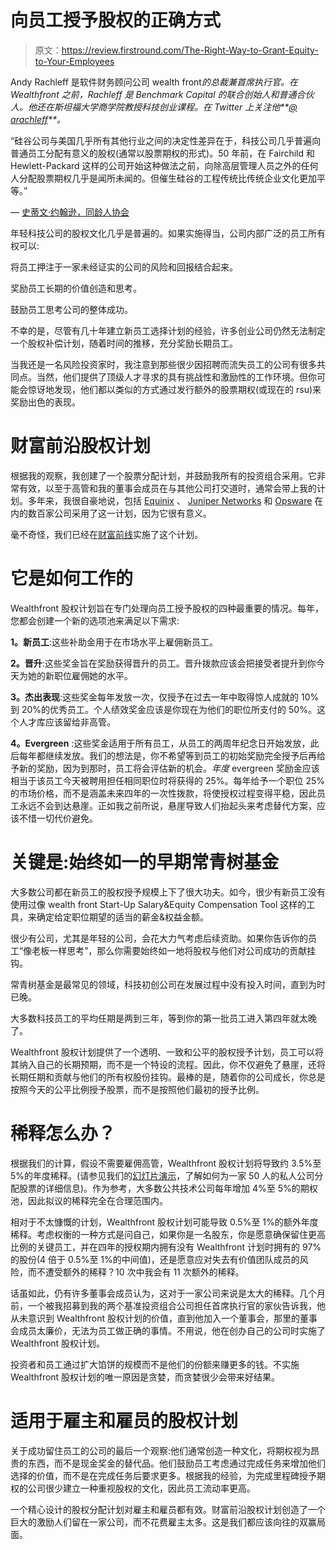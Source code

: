 # 向员工授予股权的正确方式

> 原文：<https://review.firstround.com/The-Right-Way-to-Grant-Equity-to-Your-Employees>

Andy Rachleff 是软件财务顾问公司 wealth front*的总裁兼首席执行官。在 Wealthfront 之前，Rachleff 是 Benchmark Capital 的联合创始人和普通合伙人。他还在斯坦福大学商学院教授科技创业课程。在 Twitter 上关注他**[@ arachleff](https://twitter.com/arachleff "null")**。*

“硅谷公司与美国几乎所有其他行业之间的决定性差异在于，科技公司几乎普遍向普通员工分配有意义的股权(通常以股票期权的形式)。50 年前，在 Fairchild 和 Hewlett-Packard 这样的公司开始这种做法之前，向除高层管理人员之外的任何人分配股票期权几乎是闻所未闻的。但催生硅谷的工程传统比传统企业文化更加平等。”

— [史蒂文·约翰逊，同龄人协会](https://medium.com/the-peer-society/learning-from-los-gatos-410c644cebe4 "null")

年轻科技公司的股权文化几乎是普遍的。如果实施得当，公司内部广泛的员工所有权可以:

将员工押注于一家未经证实的公司的风险和回报结合起来。

奖励员工长期的价值创造和思考。

鼓励员工思考公司的整体成功。

不幸的是，尽管有几十年建立新员工选择计划的经验，许多创业公司仍然无法制定一个股权补偿计划，随着时间的推移，充分奖励长期员工。

当我还是一名风险投资家时，我注意到那些很少因招聘而流失员工的公司有很多共同点。当然，他们提供了顶级人才寻求的具有挑战性和激励性的工作环境。但你可能会惊讶地发现，他们都以类似的方式通过发行额外的股票期权(或现在的 rsu)来奖励出色的表现。

# 财富前沿股权计划

根据我的观察，我创建了一个股票分配计划，并鼓励我所有的投资组合采用。它非常有效，以至于高管和我的董事会成员在与其他公司打交道时，通常会带上我的计划。多年来，我很自豪地说，包括 [Equinix](http://www.equinix.com/ "null") 、 [Juniper Networks](http://www.juniper.net/us/en/ "null") 和 [Opsware](https://www.crunchbase.com/organization/opsware "null") 在内的数百家公司采用了这一计划，因为它很有意义。

毫不奇怪，我们已经在[财富前线](https://www.wealthfront.com/ "null")实施了这个计划。

# 它是如何工作的

Wealthfront 股权计划旨在专门处理向员工授予股权的四种最重要的情况。每年，您都会创建一个新的选项池来满足以下需求:

**1。新员工**:这些补助金用于在市场水平上雇佣新员工。

**2。晋升**:这些奖金旨在奖励获得晋升的员工。晋升拨款应该会把接受者提升到你今天为她的新职位雇佣她的水平。

**3。杰出表现**:这些奖金每年发放一次，仅授予在过去一年中取得惊人成就的 10%到 20%的优秀员工。个人绩效奖金应该是你现在为他们的职位所支付的 50%。这个人才库应该留给非高管。

**4。Evergreen** :这些奖金适用于所有员工，从员工的两周年纪念日开始发放，此后每年都继续发放。我们的想法是，你不希望等到员工的初始奖励完全授予后再给予新的奖励，因为到那时，员工将会评估新的机会。*年度* evergreen 奖励金应该相当于该员工今天被聘用担任相同职位时将获得的 25%。每年给予一个职位 25%的市场价格，而不是涵盖未来四年的一次性拨款，将使授权过程变得平稳，因此员工永远不会到达悬崖。正如我之前所说，悬崖导致人们抬起头来考虑替代方案，应该不惜一切代价避免。

# 关键是:始终如一的早期常青树基金

大多数公司都在新员工的股权授予规模上下了很大功夫。如今，很少有新员工没有使用过像 wealth front Start-Up Salary&Equity Compensation Tool 这样的工具，来确定给定职位期望的适当的薪金&权益金额。

很少有公司，尤其是年轻的公司，会花大力气考虑后续资助。如果你告诉你的员工“像老板一样思考”，那么你需要始终如一地将股权与他们对公司成功的贡献挂钩。

常青树基金是最常见的领域，科技初创公司在发展过程中没有投入时间，直到为时已晚。

大多数科技员工的平均任期是两到三年，等到你的第一批员工进入第四年就太晚了。

Wealthfront 股权计划提供了一个透明、一致和公平的股权授予计划，员工可以将其纳入自己的长期预期，而不是一个特设的流程。因此，你不仅避免了悬崖，还将长期任期和贡献与他们的所有权股份挂钩。最棒的是，随着你的公司成长，你总是按照今天的公平比例授予股票，而不是按照他们最初的授予比例。

# 稀释怎么办？

根据我们的计算，假设不需要雇佣高管，Wealthfront 股权计划将导致约 3.5%至 5%的年度稀释。(请参见我们的[幻灯片演示](http://www.slideshare.net/wealthfront/wealthfront-equity-plan "null")，了解如何为一家 50 人的私人公司分配股票的详细信息)。作为参考，大多数公共技术公司每年增加 4%至 5%的期权池，因此拟议的稀释完全在合理范围内。

相对于不太慷慨的计划，Wealthfront 股权计划可能导致 0.5%至 1%的额外年度稀释。考虑权衡的一种方式是问自己，如果你是一名股东，你是愿意确保留住更高比例的关键员工，并在四年的授权期内拥有没有 Wealthfront 计划时拥有的 97%的股份(4 倍于 0.5%至 1%的中间值)，还是愿意应对失去有价值团队成员的风险，而不遭受额外的稀释？10 次中我会有 11 次额外的稀释。

话虽如此，仍有许多董事会成员认为，这对于一家公司来说是太大的稀释。几个月前，一个被我招募到我的两个基准投资组合公司担任首席执行官的家伙告诉我，他从未意识到 Wealthfront 股权计划的价值，直到他加入一个董事会，那里的董事会成员太廉价，无法为员工做正确的事情。不用说，他在创办自己的公司时实施了 Wealthfront 股权计划。

投资者和员工通过扩大馅饼的规模而不是他们的份额来赚更多的钱。不实施 Wealthfront 股权计划的唯一原因是贪婪，而贪婪很少会带来好结果。

# 适用于雇主和雇员的股权计划

关于成功留住员工的公司的最后一个观察:他们通常创造一种文化，将期权视为昂贵的东西，而不是现金奖金的替代品。他们鼓励员工考虑通过完成任务来增加他们选择的价值，而不是在完成任务后要求更多。根据我的经验，为完成里程碑授予期权的公司很少建立一种重视股权的文化，因此员工流动率更高。

一个精心设计的股权分配计划对雇主和雇员都有效。财富前沿股权计划创造了一个巨大的激励人们留在一家公司，而不花费雇主太多。这是我们都应该向往的双赢局面。